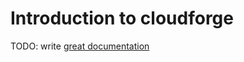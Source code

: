 # Introduction to cloudforge

TODO: write [great documentation](http://jacobian.org/writing/what-to-write/)
